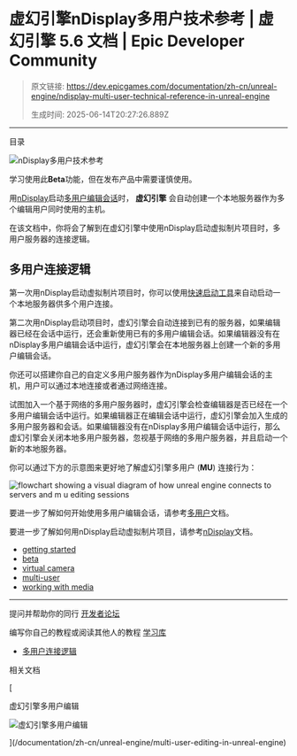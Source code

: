 # 虚幻引擎nDisplay多用户技术参考 | 虚幻引擎 5.6 文档 | Epic Developer Community

> 原文链接: https://dev.epicgames.com/documentation/zh-cn/unreal-engine/ndisplay-multi-user-technical-reference-in-unreal-engine
> 
> 生成时间: 2025-06-14T20:27:26.889Z

---

目录

![nDisplay多用户技术参考](https://dev.epicgames.com/community/api/documentation/image/c0251df6-acc2-4616-b00b-18744886d2a0?resizing_type=fill&width=1920&height=335)

学习使用此**Beta**功能，但在发布产品中需要谨慎使用。

用[nDisplay](/documentation/zh-cn/unreal-engine/ndisplay-overview-for-unreal-engine)启动[多用户编辑会话](/documentation/zh-cn/unreal-engine/multi-user-editing-in-unreal-engine)时， **虚幻引擎** 会自动创建一个本地服务器作为多个编辑用户同时使用的主机。

在该文档中，你将会了解到在虚幻引擎中使用nDisplay启动虚拟制片项目时，多用户服务器的连接逻辑。

## 多用户连接逻辑

第一次用nDisplay启动虚拟制片项目时，你可以使用[快速启动工具](/documentation/zh-cn/unreal-engine/ndisplay-quick-launch-local-tool-in-unreal-engine)来自动启动一个本地服务器供多个用户连接。

第二次用nDisplay启动项目时，虚幻引擎会自动连接到已有的服务器，如果编辑器已经在会话中运行，还会重新使用已有的多用户编辑会话。如果编辑器没有在nDisplay多用户编辑会话中运行，虚幻引擎会在本地服务器上创建一个新的多用户编辑会话。

你还可以搭建你自己的自定义多用户服务器作为nDisplay多用户编辑会话的主机，用户可以通过本地连接或者通过网络连接。

试图加入一个基于网络的多用户服务器时，虚幻引擎会检查编辑器是否已经在一个多用户编辑会话中运行。如果编辑器正在编辑会话中运行，虚幻引擎会加入生成的多用户服务器和会话。如果编辑器没有在nDisplay多用户编辑会话中运行，那么虚幻引擎会关闭本地多用户服务器，忽视基于网络的多用户服务器，并且启动一个新的本地服务器。

你可以通过下方的示意图来更好地了解虚幻引擎多用户 (**MU**) 连接行为：

![flowchart showing a visual diagram of how unreal engine connects to servers and m u editing sessions](https://d1iv7db44yhgxn.cloudfront.net/documentation/images/cad75776-fb23-4ba9-b55a-7c5972c38c80/flowchart.png)

要进一步了解如何开始使用多用户编辑会话，请参考[多用户](/documentation/zh-cn/unreal-engine/multi-user-editing-in-unreal-engine)文档。

要进一步了解如何用nDisplay启动虚拟制片项目，请参考[nDisplay](/documentation/zh-cn/unreal-engine/ndisplay-overview-for-unreal-engine)文档。

-   [getting started](https://dev.epicgames.com/community/search?query=getting%20started)
-   [beta](https://dev.epicgames.com/community/search?query=beta)
-   [virtual camera](https://dev.epicgames.com/community/search?query=virtual%20camera)
-   [multi-user](https://dev.epicgames.com/community/search?query=multi-user)
-   [working with media](https://dev.epicgames.com/community/search?query=working%20with%20media)

* * *

提问并帮助你的同行 [开发者论坛](https://forums.unrealengine.com/categories?tag=unreal-engine)

编写你自己的教程或阅读其他人的教程 [学习库](https://dev.epicgames.com/community/unreal-engine/learning)

-   [多用户连接逻辑](/documentation/zh-cn/unreal-engine/ndisplay-multi-user-technical-reference-in-unreal-engine#%E5%A4%9A%E7%94%A8%E6%88%B7%E8%BF%9E%E6%8E%A5%E9%80%BB%E8%BE%91)

相关文档

[

虚幻引擎多用户编辑

![虚幻引擎多用户编辑](https://dev.epicgames.com/community/api/documentation/image/d972b58a-d8bc-4407-a8d1-f7f34989690b?resizing_type=fit&width=160&height=92)

](/documentation/zh-cn/unreal-engine/multi-user-editing-in-unreal-engine)
